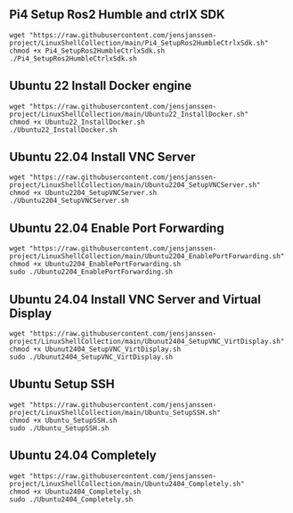 
## Pi4 Setup Ros2 Humble and ctrlX SDK
```
wget "https://raw.githubusercontent.com/jensjanssen-project/LinuxShellCollection/main/Pi4_SetupRos2HumbleCtrlxSdk.sh"
chmod +x Pi4_SetupRos2HumbleCtrlxSdk.sh
./Pi4_SetupRos2HumbleCtrlxSdk.sh
```

## Ubuntu 22 Install Docker engine
```
wget "https://raw.githubusercontent.com/jensjanssen-project/LinuxShellCollection/main/Ubuntu22_InstallDocker.sh"
chmod +x Ubuntu22_InstallDocker.sh
./Ubuntu22_InstallDocker.sh
```

## Ubuntu 22.04 Install VNC Server
```
wget "https://raw.githubusercontent.com/jensjanssen-project/LinuxShellCollection/main/Ubuntu2204_SetupVNCServer.sh"
chmod +x Ubuntu2204_SetupVNCServer.sh
./Ubuntu2204_SetupVNCServer.sh
```

## Ubuntu 22.04 Enable Port Forwarding
```
wget "https://raw.githubusercontent.com/jensjanssen-project/LinuxShellCollection/main/Ubuntu2204_EnablePortForwarding.sh"
chmod +x Ubuntu2204_EnablePortForwarding.sh
sudo ./Ubuntu2204_EnablePortForwarding.sh
```

## Ubuntu 24.04 Install VNC Server and Virtual Display
```
wget "https://raw.githubusercontent.com/jensjanssen-project/LinuxShellCollection/main/Ubunut2404_SetupVNC_VirtDisplay.sh"
chmod +x Ubunut2404_SetupVNC_VirtDisplay.sh
sudo ./Ubunut2404_SetupVNC_VirtDisplay.sh
```

## Ubuntu Setup SSH
```
wget "https://raw.githubusercontent.com/jensjanssen-project/LinuxShellCollection/main/Ubuntu_SetupSSH.sh"
chmod +x Ubuntu_SetupSSH.sh
sudo ./Ubuntu_SetupSSH.sh
```

## Ubuntu 24.04 Completely
```
wget "https://raw.githubusercontent.com/jensjanssen-project/LinuxShellCollection/main/Ubuntu2404_Completely.sh"
chmod +x Ubuntu2404_Completely.sh
sudo ./Ubuntu2404_Completely.sh
```
